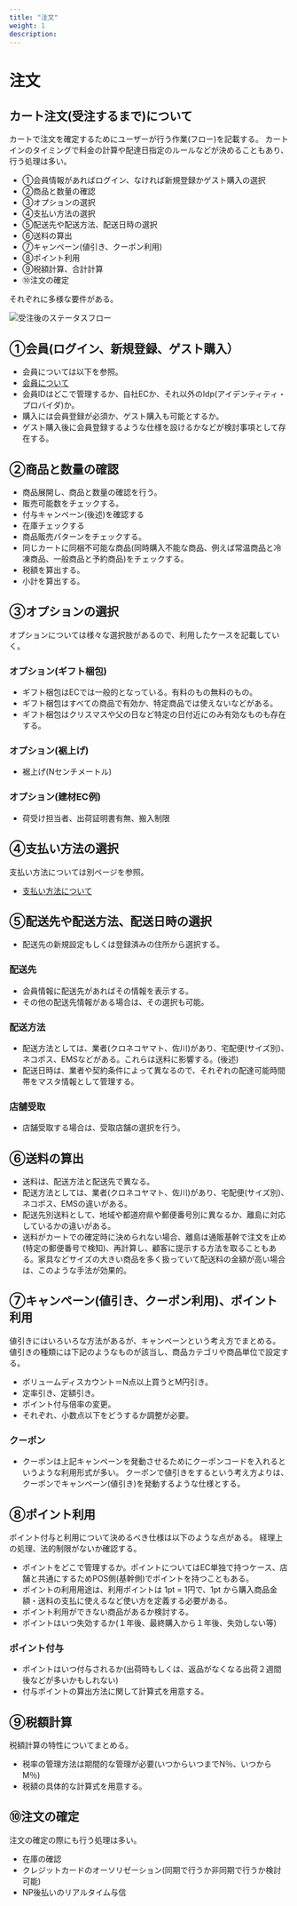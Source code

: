 ```yaml
---
title: "注文"
weight: 1
description: 
---
```


# 注文
## カート注文(受注するまで)について
カートで注文を確定するためにユーザーが行う作業(フロー)を記載する。
カートインのタイミングで料金の計算や配達日指定のルールなどが決めることもあり、行う処理は多い。

- ①会員情報があればログイン、なければ新規登録かゲスト購入の選択
- ②商品と数量の確認
- ③オプションの選択
- ④支払い方法の選択
- ⑤配送先や配送方法、配送日時の選択
- ⑥送料の算出
- ⑦キャンペーン(値引き、クーポン利用)
- ⑧ポイント利用
- ⑨税額計算、合計計算
- ⑩注文の確定

それぞれに多様な要件がある。

![受注後のステータスフロー](../media/order.jpg)


## ①会員(ログイン、新規登録、ゲスト購入）
- 会員については以下を参照。
- [会員について](../customer/)
- 会員IDはどこで管理するか、自社ECか、それ以外のIdp(アイデンティティ・プロバイダ)か。
- 購入には会員登録が必須か、ゲスト購入も可能とするか。
- ゲスト購入後に会員登録するような仕様を設けるかなどが検討事項として存在する。


## ②商品と数量の確認
- 商品展開し、商品と数量の確認を行う。
- 販売可能数をチェックする。
- 付与キャンペーン(後述)を確認する
- 在庫チェックする
- 商品販売パターンをチェックする。
- 同じカートに同梱不可能な商品(同時購入不能な商品、例えば常温商品と冷凍商品、一般商品と予約商品)をチェックする。
- 税額を算出する。
- 小計を算出する。


## ③オプションの選択
オプションについては様々な選択肢があるので、利用したケースを記載していく。

### オプション(ギフト梱包)
- ギフト梱包はECでは一般的となっている。有料のもの無料のもの。
- ギフト梱包はすべての商品で有効か、特定商品では使えないなどがある。
- ギフト梱包はクリスマスや父の日など特定の日付近にのみ有効なものも存在する。

### オプション(裾上げ)
- 裾上げ(Nセンチメートル)

### オプション(建材EC例)
- 荷受け担当者、出荷証明書有無、搬入制限


## ④支払い方法の選択
支払い方法については別ページを参照。
- [支払い方法について](../payment)


## ⑤配送先や配送方法、配送日時の選択
- 配送先の新規設定もしくは登録済みの住所から選択する。


### 配送先
- 会員情報に配送先があればその情報を表示する。
- その他の配送先情報がある場合は、その選択も可能。


### 配送方法
- 配送方法としては、業者(クロネコヤマト、佐川)があり、宅配便(サイズ別)、ネコポス、EMSなどがある。これらは送料に影響する。(後述)
- 配送日時は、業者や契約条件によって異なるので、それぞれの配達可能時間帯をマスタ情報として管理する。


### 店舗受取
- 店舗受取する場合は、受取店舗の選択を行う。


## ⑥送料の算出
- 送料は、配送方法と配送先で異なる。
- 配送方法としては、業者(クロネコヤマト、佐川)があり、宅配便(サイズ別)、ネコポス、EMSの違いがある。
- 配送先別送料として、地域や都道府県や郵便番号別に異なるか、離島に対応しているかの違いがある。
- 送料がカートでの確定時に決められない場合、離島は通販基幹で注文を止め(特定の郵便番号で検知)、再計算し、顧客に提示する方法を取ることもある。家具などサイズの大きい商品を多く扱っていて配送料の金額が高い場合は、このような手法が効果的。


## ⑦キャンペーン(値引き、クーポン利用)、ポイント利用
値引きにはいろいろな方法があるが、キャンペーンという考え方でまとめる。
値引きの種類には下記のようなものが該当し、商品カテゴリや商品単位で設定する。

- ボリュームディスカウント＝N点以上買うとM円引き。
- 定率引き、定額引き。
- ポイント付与倍率の変更。
- それぞれ、小数点以下をどうするか調整が必要。


### クーポン
- クーポンは上記キャンペーンを発動させるためにクーポンコードを入れるというような利用形式が多い。
クーポンで値引きをするという考え方よりは、クーポンでキャンペーン(値引き)を発動するような仕様とする。


## ⑧ポイント利用
ポイント付与と利用について決めるべき仕様は以下のような点がある。
経理上の処理、法的制限がないか確認する。

- ポイントをどこで管理するか。ポイントについてはEC単独で持つケース、店舗と共通にするためPOS側(基幹側)でポイントを持つこともある。
- ポイントの利用用途は、利用ポイントは 1pt = 1円で、1pt から購入商品金額・送料の支払に使えるなど使い方を定義する必要がある。
- ポイント利用ができない商品があるか検討する。
- ポイントはいつ失効するか(１年後、最終購入から１年後、失効しない等)


### ポイント付与
- ポイントはいつ付与されるか(出荷時もしくは、返品がなくなる出荷２週間後などが多いかもしれない)
- 付与ポイントの算出方法に関して計算式を用意する。


## ⑨税額計算
税額計算の特性についてまとめる。

- 税率の管理方法は期間的な管理が必要(いつからいつまでN％、いつからM％)
- 税額の具体的な計算式を用意する。


## ⑩注文の確定
注文の確定の際にも行う処理は多い。

- 在庫の確認
- クレジットカードのオーソリゼーション(同期で行うか非同期で行うか検討可能)
- NP後払いのリアルタイム与信


